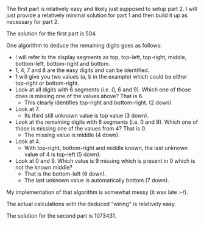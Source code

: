 The first part is relatively easy and likely just supposed to setup part 2.
I will just provide a relatively minimal solution for part 1 and then build it up as necessary for part 2.

The solution for the first part is 504.

One algorithm to deduce the remaining digits goes as follows:

* I will refer to the display segments as top, top-left, top-right, middle, bottom-left, bottom-right and bottom.
* 1, 4, 7 and 8 are the easy digits and can be identified.
* 1 will give you two values (a, b in the example) which could be either top-right or bottom-right.
* Look at all digits with 6 segments (i.e. 0, 6 and 9). Which one of those does is missing one of the values above? That is 6.
    * This clearly identifies top-right and bottom-right. (2 down)
* Look at 7.
    * Its third still unknown value is top value (3 down).
* Look at the remaining digits with 6 segments (i.e. 0 and 9). Which one of those is missing one of the values from 4? That is 0.
    * The missing value is middle (4 down).
* Look at 4.
    * With top-right, bottom-right and middle known, the last unknown value of 4 is top-left (5 down).
* Look at 0 and 9. Which value is 9 missing which is present in 0 which is not the known middle?
    * That is the bottom-left (6 down).
    * The last unknown value is automatically bottom (7 down).

My implementation of that algorithm is somewhat messy (it was late :-/).

The actual calculations with the deduced "wiring" is relatively easy.

The solution for the second part is 1073431.
